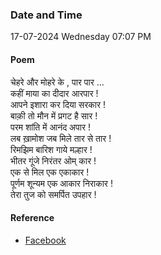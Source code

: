 ### Date and Time

17-07-2024 Wednesday 07:07 PM

#### Poem

चेहरे और मोहरे के , पार पार … <br />
कहीं माया का दीदार आरपार ! <br />
आपने इशारा कर दिया सरकार ! <br />
बाक़ी तो मौन में प्रगट है सार ! <br />
परम शांति में आनंद अपार ! <br />
लब ख़ामोश जब मिले तार से तार ! <br />
रिमझिम बारिश गाये मल्हार ! <br />
भीतर गूंजे निरंतर ओम् कार ! <br />
एक से मिल एक एकाकार ! <br />
पूर्णम शून्यम एक आकार निराकार ! <br />
तेरा तुज को समर्पित उपहार !

#### Reference

* [Facebook](https://www.facebook.com/share/v/HATbWwweXtqX8cUS/?mibextid=xfxF2i)
